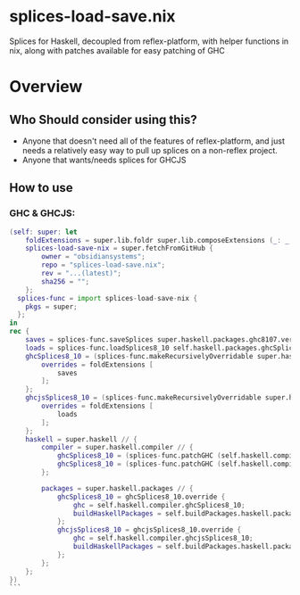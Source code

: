# splices-load-save.nix
Splices for Haskell, decoupled from reflex-platform, with helper functions in nix, along with patches available for easy patching of GHC

# Overview

## Who Should consider using this?
* Anyone that doesn't need all of the features of reflex-platform, and just needs a relatively easy way to pull up splices on a non-reflex project.
* Anyone that wants/needs splices for GHCJS

## How to use
### GHC & GHCJS:
```nix
(self: super: let
    foldExtensions = super.lib.foldr super.lib.composeExtensions (_: _: { });
    splices-load-save-nix = super.fetchFromGitHub {
        owner = "obsidiansystems";
        repo = "splices-load-save.nix";
        rev = "...(latest)";
        sha256 = "";
    };
  splices-func = import splices-load-save-nix {
    pkgs = super;
  };
in
rec {
    saves = splices-func.saveSplices super.haskell.packages.ghc8107.version;
    loads = splices-func.loadSplices8_10 self.haskell.packages.ghcSplices8_10;
    ghcSplices8_10 = (splices-func.makeRecursivelyOverridable super.haskell.packages.ghc8107).override rec {
        overrides = foldExtensions [
            saves
        ];
    };
    ghcjsSplices8_10 = (splices-func.makeRecursivelyOverridable super.haskell.packages.ghcjs810).override rec {
        overrides = foldExtensions [
            loads
        ];
    };
    haskell = super.haskell // {
        compiler = super.haskell.compiler // {
            ghcSplices8_10 = (splices-func.patchGHC (self.haskell.compiler.ghc8107) self.haskell.compiler.ghc8107.name);
            ghcSplices8_10 = (splices-func.patchGHC (self.haskell.compiler.ghc8107) self.haskell.compiler.ghc8107.name);
        };

        packages = super.haskell.packages // {
            ghcSplices8_10 = ghcSplices8_10.override {
                ghc = self.haskell.compiler.ghcSplices8_10;
                buildHaskellPackages = self.buildPackages.haskell.packages.ghcSplices8_10;
            };
            ghcjsSplices8_10 = ghcjsSplices8_10.override {
                ghc = self.haskell.compiler.ghcjsSplices8_10;
                buildHaskellPackages = self.buildPackages.haskell.packages.ghcjsSplices8_10;
            };
        };
    };
})
```     
